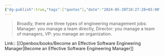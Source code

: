 ```yaml
---
{"dg-publish":true,"tags":["quotes"],"date":"2024-05-30T10:27:28+03:00","title":"three types of engineering management jobs","aliases":"three types of engineering management jobs","dg-path":"/quotes/202405301027.md","permalink":"/quotes/202405301027/","dgPassFrontmatter":true}
---
```



> Broadly, there are three types of engineering management jobs:
Manager: you manage a team directly,
Director: you manage a team of managers,
VP: you manage an organization.

Link:: [[Openbox/books/Become an Effective Software Engineering Manager|Become an Effective Software Engineering Manager]]

